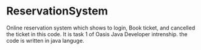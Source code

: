 # ReservationSystem
Online reservation system which shows to login, Book ticket,  and cancelled the ticket in this code. 
It is task 1 of Oasis Java Developer intrenship. the code is written in java languge.

